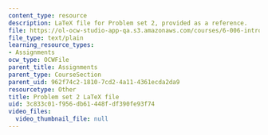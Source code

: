 ```yaml
---
content_type: resource
description: LaTeX file for Problem set 2, provided as a reference.
file: https://ol-ocw-studio-app-qa.s3.amazonaws.com/courses/6-006-introduction-to-algorithms-spring-2008/3c833c01f956db61448fdf390fe93f74_ps2.tex
file_type: text/plain
learning_resource_types:
- Assignments
ocw_type: OCWFile
parent_title: Assignments
parent_type: CourseSection
parent_uid: 962f74c2-1810-7cd2-4a11-4361ecda2da9
resourcetype: Other
title: Problem set 2 LaTeX file
uid: 3c833c01-f956-db61-448f-df390fe93f74
video_files:
  video_thumbnail_file: null
---
```

